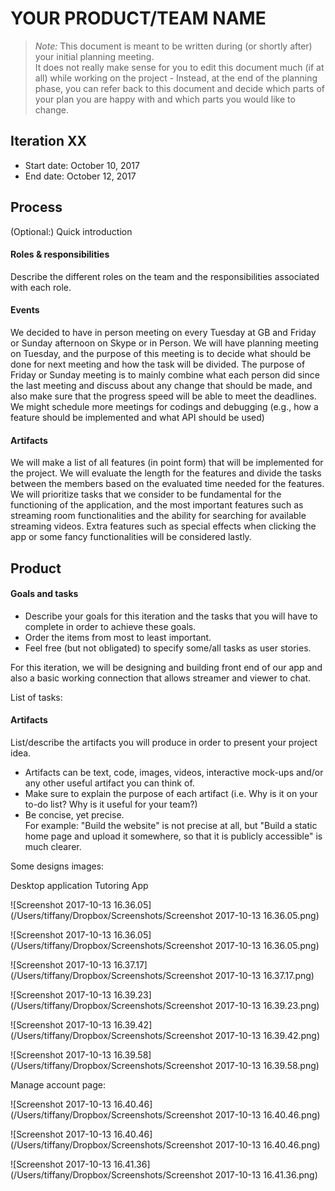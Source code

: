 # YOUR PRODUCT/TEAM NAME

 > _Note:_ This document is meant to be written during (or shortly after) your initial planning meeting.     
 > It does not really make sense for you to edit this document much (if at all) while working on the project - Instead, at the end of the planning phase, you can refer back to this document and decide which parts of your plan you are happy with and which parts you would like to change.


## Iteration XX

* Start date: October 10, 2017
* End date: October 12, 2017

## Process

(Optional:) Quick introduction

#### Roles & responsibilities

Describe the different roles on the team and the responsibilities associated with each role.

#### Events

We decided to have in person meeting on every Tuesday at GB and Friday or Sunday afternoon on Skype or in Person. We will have planning meeting on Tuesday, and the purpose of this meeting is to decide what should be done for next meeting and how the task will be divided. The purpose of Friday or Sunday meeting is to mainly combine what each person did since the last meeting and discuss about any change that should be made, and also make sure that the progress speed will be able to meet the deadlines. We might schedule more meetings for codings and debugging (e.g., how a feature should be implemented and what API should be used)

#### Artifacts

We will make a list of all features (in point form) that will be implemented for the project. We will evaluate the length for the features and divide the tasks between the members based on the evaluated time needed for the features. We will prioritize tasks that we consider to be fundamental for the functioning of the application, and the most important features such as streaming room functionalities and the ability for searching for available streaming videos. Extra features such as special effects when clicking the app or some fancy functionalities will be considered lastly.

## Product

#### Goals and tasks

* Describe your goals for this iteration and the tasks that you will have to complete in order to achieve these goals.
* Order the items from most to least important.
* Feel free (but not obligated) to specify some/all tasks as user stories.

For this iteration, we will be designing and building front end of our app and also a basic working connection that allows streamer and viewer to chat.

List of tasks:



#### Artifacts

List/describe the artifacts you will produce in order to present your project idea.

* Artifacts can be text, code, images, videos, interactive mock-ups and/or any other useful artifact you can think of.
* Make sure to explain the purpose of each artifact (i.e. Why is it on your to-do list? Why is it useful for your team?)
* Be concise, yet precise.         
   For example: "Build the website" is not precise at all, but "Build a static home page and upload it somewhere, so that it is publicly accessible" is much clearer.

Some designs images:

Desktop application Tutoring App

![Screenshot 2017-10-13 16.36.05](/Users/tiffany/Dropbox/Screenshots/Screenshot 2017-10-13 16.36.05.png)

![Screenshot 2017-10-13 16.36.05](/Users/tiffany/Dropbox/Screenshots/Screenshot 2017-10-13 16.36.05.png)

![Screenshot 2017-10-13 16.37.17](/Users/tiffany/Dropbox/Screenshots/Screenshot 2017-10-13 16.37.17.png)

![Screenshot 2017-10-13 16.39.23](/Users/tiffany/Dropbox/Screenshots/Screenshot 2017-10-13 16.39.23.png)

![Screenshot 2017-10-13 16.39.42](/Users/tiffany/Dropbox/Screenshots/Screenshot 2017-10-13 16.39.42.png)

![Screenshot 2017-10-13 16.39.58](/Users/tiffany/Dropbox/Screenshots/Screenshot 2017-10-13 16.39.58.png)

Manage account page:

![Screenshot 2017-10-13 16.40.46](/Users/tiffany/Dropbox/Screenshots/Screenshot 2017-10-13 16.40.46.png)

![Screenshot 2017-10-13 16.40.46](/Users/tiffany/Dropbox/Screenshots/Screenshot 2017-10-13 16.40.46.png)

![Screenshot 2017-10-13 16.41.36](/Users/tiffany/Dropbox/Screenshots/Screenshot 2017-10-13 16.41.36.png)



